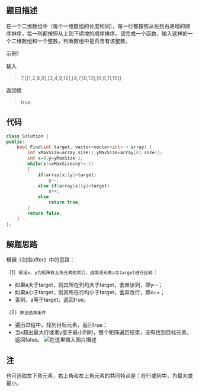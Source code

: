 ﻿## 题目描述

在一个二维数组中（每个一维数组的长度相同），每一行都按照从左到右递增的顺序排序，每一列都按照从上到下递增的顺序排序。请完成一个函数，输入这样的一个二维数组和一个整数，判断数组中是否含有该整数。

示例1

输入

>  7,[[1,2,8,9],[2,4,9,12],[4,7,10,13],[6,8,11,15]]

返回值

> true

## 代码

```cpp
class Solution {
public:
    bool Find(int target, vector<vector<int> > array) {
        int xMaxSize=array.size(),yMaxSize=array[0].size();
        int x=0,y=yMaxSize-1;
        while(x!=xMaxSize&&y!=-1)
        {
            if(array[x][y]>target)
                y--;
            else if(array[x][y]<target)
                x++;
            else
                return true;
        }
        return false;
    }
};
```

## 解题思路

根据《剑指offer》中的思路：

 （1）`假设x、y为矩阵右上角元素的索引，选取该元素a与target进行比较`：

* 如果a大于target，则其所在列均大于target，舍弃该列，即y--；
* 如果a小于target，则其所在行均小于target，舍弃改行，即x++；
* 否则，a等于target，返回true。

（2）`算法结束条件`

* 遍历过程中，找到目标元素，返回true；
* 当x超出最大行或者y低于最小列时，整个矩阵遍历结束，没有找到目标元素，返回false。
![在这里插入图片描述](https://img-blog.csdnimg.cn/20210219155411802.png?x-oss-process=image/watermark,type_ZmFuZ3poZW5naGVpdGk,shadow_10,text_aHR0cHM6Ly9ibG9nLmNzZG4ubmV0L0hIVDA1MDY=,size_16,color_FFFFFF,t_70)
## 注
也可选取左下角元素，右上角和左上角元素的共同特点是：在行或列中，为最大或最小。

